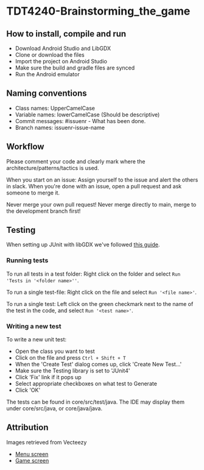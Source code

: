 # TDT4240-Brainstorming_the_game

## How to install, compile and run
- Download Android Studio and LibGDX 
- Clone or download the files
- Import the project on Android Studio
- Make sure the build and gradle files are synced
- Run the Android emulator

## Naming conventions
- Class names: UpperCamelCase
- Variable names: lowerCamelCase (Should be descriptive)
- Commit messages: #issuenr - What has been done.
- Branch names: issuenr-issue-name

## Workflow
Please comment your code and clearly mark where the architecture/patterns/tactics is used.

When you start on an issue: Assign yourself to the issue and alert the others in slack.
When you're done with an issue, open a pull request and ask someone to merge it.

Never merge your own pull request! 
Never merge directly to main, merge to the development branch first!

## Testing
When setting up JUnit with libGDX we've followed [this guide](http://techduke.io/junit-testing-of-libgdx-game-in-android-studio/). 

### Running tests
To run all tests in a test folder: Right click on the folder and select `Run 'Tests in '<folder name>''`.

To run a single test-file: Right click on the file and select `Run '<file name>'`.

To run a single test: Left click on the green checkmark next to the name of the test in the code, and select `Run '<test name>'`.

### Writing a new test
To write a new unit test:
- Open the class you want to test
- Click on the file and press `Ctrl + Shift + T`
- When the 'Create Test' dialog comes up, click 'Create New Test...'
- Make sure the Testing library is set to 'JUnit4'
- Click 'Fix' link if it pops up
- Select appropriate checkboxes on what test to Generate
- Click 'OK'

The tests can be found in core/src/test/java. 
The IDE may display them under core/src/java, or core/java/java.

## Attribution
Images retrieved from Vecteezy
- <a href="https://www.vecteezy.com/free-vector/cloud">Menu screen</a>
- <a href="https://www.vecteezy.com/free-vector/landscape">Game screen</a>
